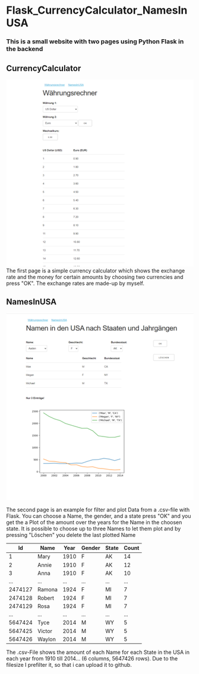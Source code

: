 # Flask_CurrencyCalculator_NamesInUSA
### This is a small website with two pages using Python Flask in the backend
## CurrencyCalculator
![](/Examples/example_CurrencyCalculator.png)
The first page is a simple currency calculator which shows the exchange rate and the money for certain amounts by choosing two currencies and press "OK". The exchange rates are made-up by myself.

## NamesInUSA
![](/Examples/example_NamesInUSA.png)

The second page is an example for filter and plot Data from a .csv-file with Flask. 
You can choose a Name, the gender, and a state press "OK" and you get the a Plot of the amount over the years for the Name in the choosen state. It is possible to choose up to three Names to let them plot and by pressing "Löschen" you delete the last plotted Name

Id | Name | Year | Gender | State | Count
-------- | -------- | -------- | -------- | -------- | --------
1   | Mary  | 1910 | F | AK | 14  
2   | Annie   | 1910  | F | AK | 12
3   | Anna  | 1910  | F | AK | 10 |  
...   | ...   | ...   | ... | ... | ... | ... 
2474127 | Ramona | 1924 | F | MI | 7  
2474128 | Robert | 1924 | F | MI | 7  
2474129 | Rosa | 1924 | F | MI | 7  
...   | ...   | ...   | ... | ... | ... | ... 
5647424 | Tyce | 2014 | M | WY | 5  
5647425 | Victor | 2014 | M | WY | 5  
5647426 | Waylon | 2014 | M | WY | 5

The .csv-File shows the amount of each Name for each State in the USA in each year from 1910 till 2014... (6 columns, 5647426 rows). Due to the filesize I prefilter it, so that i can upload it to github. 
